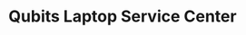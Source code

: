 ---
title: "Qubits Laptop Service Center"
url: /kunnamkulam/qubits-laptop-service-center/
shop: Computer
---